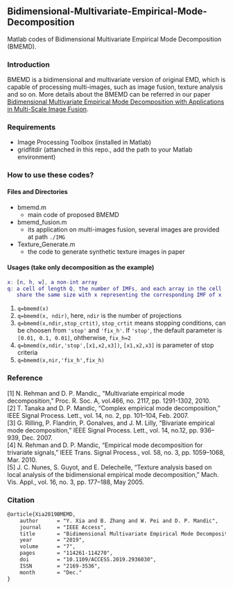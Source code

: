 ## Bidimensional-Multivariate-Empirical-Mode-Decomposition
Matlab codes of Bidimensional Multivariate Empirical Mode Decomposition (BMEMD).

### Introduction
BMEMD is a bidimensional and multivariate version of original EMD, which is capable of processing multi-images, such as image fusion, texture analysis and so on. More details about the BMEMD can be referred in our paper [Bidimensional Multivariate Empirical Mode Decomposition with Applications in Multi-Scale Image Fusion](https://ieeexplore.ieee.org/document/8805082?source=authoralert).

### Requirements
- Image Processing Toolbox (installed in Matlab)
- gridfitdir (attanched in this repo., add the path to your Matlab environment)

### How to use these codes?
#### Files and Directories
- bmemd.m
  - main code of proposed BMEMD
- bmemd_fusion.m
  - its application on multi-images fusion, several images are provided at path `./IMG`
- Texture_Generate.m
  - the code to generate synthetic texture images in paper

#### Usages (take only decomposition as the example)
```matlab
x: [n, h, w], a non-int array
q: a cell of length Q, the number of IMFs, and each array in the cell 
   share the same size with x representing the corresponding IMF of x
```
1. `q=bmemd(x)`
2. `q=bmemd(x, ndir)`, here, `ndir` is the number of projections
3. `q=bmemd(x,ndir,stop_crtit)`, `stop_crtit` means stopping conditions, can be choosen from `'stop'` and  `'fix_h'`. If `'stop'`, the default parameter is `[0.01, 0.1, 0.01]`, ohtherwise, `fix_h=2`
4. `q=bmemd(x,ndir,'stop',[x1,x2,x3])`, `[x1,x2,x3]` is parameter of stop criteria
5. `q=bmemd(x,nir,'fix_h',fix_h)`

### Reference
[1] N. Rehman and D. P. Mandic,, "Multivariate empirical mode decomposition," Proc. R. Soc. A, vol.466, no. 2117, pp. 1291-1302, 2010.  
[2] T. Tanaka and D. P. Mandic, “Complex empirical mode decomposition,” IEEE Signal Process. Lett., vol. 14, no. 2, pp. 101–104, Feb. 2007.  
[3] G. Rilling, P. Flandrin, P. Gonalves, and J. M. Lilly, “Bivariate empirical mode decomposition,” IEEE Signal Process. Lett., vol. 14, no.12, pp. 936–939, Dec. 2007.  
[4] N. Rehman and D. P. Mandic, “Empirical mode decomposition for trivariate signals,” IEEE Trans. Signal Process., vol. 58, no. 3, pp. 1059–1068, Mar. 2010.  
[5] J. C. Nunes, S. Guyot, and E. Delechelle, “Texture analysis based on local analysis of the bidimensional empirical mode decomposition,” Mach. Vis. Appl., vol. 16, no. 3, pp. 177–188, May 2005.

### Citation
```tex
@article{Xia2019BMEMD, 
	author		= "Y. Xia and B. Zhang and W. Pei and D. P. Mandic", 
	journal		= "IEEE Access",
	title		= "Bidimensional Multivariate Empirical Mode Decomposition With Applications in Multi-Scale Image Fusion",
	year		= "2019",
	volume		= "7", 
	pages		= "114261-114270", 
	doi 		= "10.1109/ACCESS.2019.2936030", 
	ISSN		= "2169-3536", 
	month		= "Dec."
}
```
